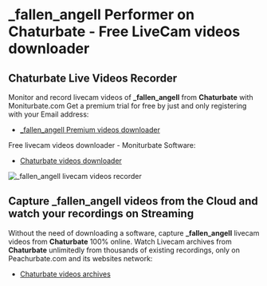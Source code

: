 # _fallen_angell Performer on Chaturbate - Free LiveCam videos downloader

## Chaturbate Live Videos Recorder

Monitor and record livecam videos of **_fallen_angell** from **Chaturbate** with Moniturbate.com
Get a premium trial for free by just and only registering with your Email address:
* [_fallen_angell Premium videos downloader](https://moniturbate.com/request-demo-licence-key.html)

Free livecam videos downloader - Moniturbate Software:
* [Chaturbate videos downloader](https://moniturbate.com/moniturbate-download-software.html)

![_fallen_angell livecam videos recorder](https://peachurnet.com/templates/moniturbate-software.png)


## Capture _fallen_angell videos from the Cloud and watch your recordings on Streaming

Without the need of downloading a software, capture **_fallen_angell** livecam videos from **Chaturbate** 100% online.
Watch Livecam archives from **Chaturbate** unlimitedly from thousands of existing recordings, only on Peachurbate.com and its websites network:
* [Chaturbate videos archives](https://peachurnet.com/)